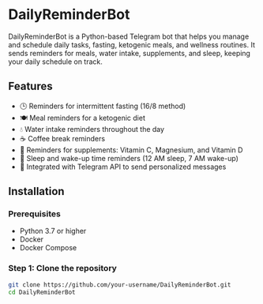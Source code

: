 # DailyReminderBot

DailyReminderBot is a Python-based Telegram bot that helps you manage and schedule daily tasks, fasting, ketogenic meals, and wellness routines. It sends reminders for meals, water intake, supplements, and sleep, keeping your daily schedule on track.

## Features

- 🕒 Reminders for intermittent fasting (16/8 method)
- 🍽 Meal reminders for a ketogenic diet
- 💧 Water intake reminders throughout the day
- ☕ Coffee break reminders
- 💊 Reminders for supplements: Vitamin C, Magnesium, and Vitamin D
- 🛌 Sleep and wake-up time reminders (12 AM sleep, 7 AM wake-up)
- 🚀 Integrated with Telegram API to send personalized messages

## Installation

### Prerequisites

- Python 3.7 or higher
- Docker
- Docker Compose

### Step 1: Clone the repository

```bash
git clone https://github.com/your-username/DailyReminderBot.git
cd DailyReminderBot
